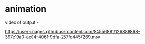 # animation


video of output -



https://user-images.githubusercontent.com/84556881/126889898-397e19a0-ae04-4061-9dfa-257fc4457269.mov

